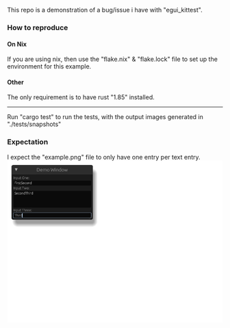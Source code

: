 This repo is a demonstration of a bug/issue i have with "egui_kittest".

### How to reproduce
#### On Nix
If you are using nix, then use the "flake.nix" & "flake.lock" file to set up the environment for this example.

#### Other
The only requirement is to have rust "1.85" installed.

---

Run "cargo test" to run the tests, with the output images generated in "./tests/snapshots"

### Expectation
I expect the "example.png" file to only have one entry per text entry.
![](./tests/snapshots/example.png)
